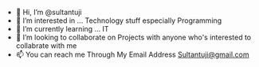 - 👋 Hi, I’m @sultantuji
- 👀 I’m interested in ... Technology stuff especially Programming
- 🌱 I’m currently learning ... IT
- 💞️ I’m looking to collaborate on Projects with anyone who's interested to collabrate with me
- 📫 You can reach me Through My Email Address Sultantuji@gmail.com 

<!---
sultantuji/sultantuji is a ✨ special ✨ repository because its `README.md` (this file) appears on your GitHub profile.
You can click the Preview link to take a look at your changes.
--->
